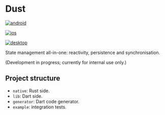 # Dust

[![android](https://github.com/Parkour-Labs/qinhuai/actions/workflows/android.yml/badge.svg)](https://github.com/Parkour-Labs/qinhuai/actions/workflows/android.yml)

[![ios](https://github.com/Parkour-Labs/qinhuai/actions/workflows/ios.yml/badge.svg)](https://github.com/Parkour-Labs/qinhuai/actions/workflows/ios.yml)

[![desktop](https://github.com/Parkour-Labs/qinhuai/actions/workflows/desktop.yml/badge.svg)](https://github.com/Parkour-Labs/qinhuai/actions/workflows/desktop.yml)

State management all-in-one: reactivity, persistence and synchronisation.

(Development in progress; currently for internal use only.)

## Project structure

- `native`: Rust side.
- `lib`: Dart side.
- `generator`: Dart code generator.
- `example`: integration tests.
